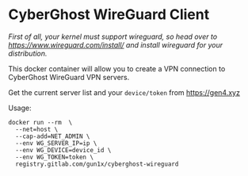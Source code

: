 # CyberGhost WireGuard Client

*First of all, your kernel must support wireguard, so head over to https://www.wireguard.com/install/ and install wireguard for your distribution.* 

This docker container will allow you to create a VPN connection to CyberGhost WireGuard VPN servers.

Get the current server list and your `device/token` from https://gen4.xyz

Usage:

```
docker run --rm  \
  --net=host \
  --cap-add=NET_ADMIN \
  --env WG_SERVER_IP=ip \
  --env WG_DEVICE=device_id \
  --env WG_TOKEN=token \
  registry.gitlab.com/gun1x/cyberghost-wireguard
```
